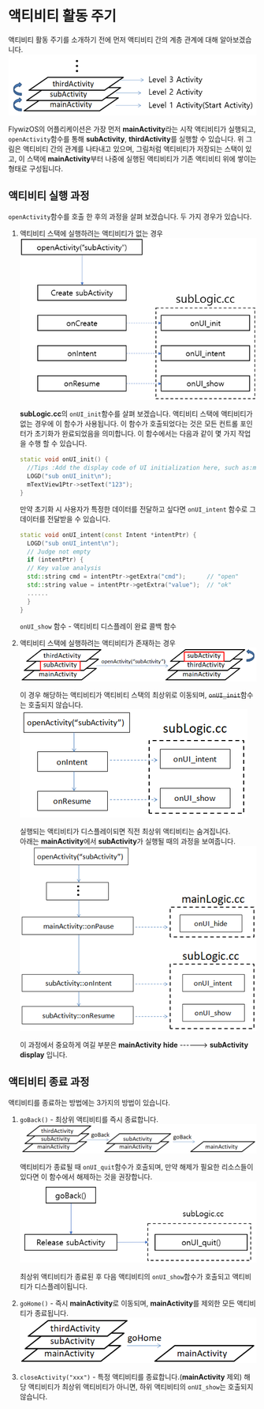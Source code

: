 # 액티비티 활동 주기
액티비티 활동 주기를 소개하기 전에 먼저 액티비티 간의 계층 관계에 대해 알아보겠습니다.   
![](images/activity_hierarchy.png)

 FlywizOS의 어플리케이션은 가장 먼저 **mainActivity**라는 시작 액티비티가 실행되고, `openActivity`함수를 통해 **subActivity**, **thirdActivity**를 실행할 수 있습니다. 위 그림은 액티비티 간의 관계를 나타내고 있으며, 그림처럼 액티비티가 저장되는 스택이 있고, 이 스택에 **mainActivity**부터 나중에 실행된 액티비티가 기존 액티비티 위에 쌓이는 형태로 구성됩니다.

## 액티비티 실행 과정
`openActivity`함수를 호출 한 후의 과정을 살펴 보겠습니다. 두 가지 경우가 있습니다.

1. 액티비티 스택에 실행하려는 액티비티가 없는 경우
   ![](images/openactivity_exist.png)

    **subLogic.cc**의 `onUI_init`함수를 살펴 보겠습니다. 액티비티 스택에 액티비티가 없는 경우에 이 함수가 사용됩니다. 이 함수가 호출되었다는 것은 모든 컨트롤 포인터가 초기화가 완료되었음을 의미합니다. 이 함수에서는 다음과 같이 몇 가지 작업을 수행 할 수 있습니다.

   ```c++
   static void onUI_init() {
     //Tips :Add the display code of UI initialization here, such as:mTextView1Ptr->setText("123");
     LOGD("sub onUI_init\n");
     mTextView1Ptr->setText("123");
   }
   ```
   만약 초기화 시 사용자가 특정한 데이터를 전달하고 싶다면 `onUI_intent` 함수로 그 데이터를 전달받을 수 있습니다.
   ```c++
   static void onUI_intent(const Intent *intentPtr) {
     LOGD("sub onUI_intent\n");
     // Judge not empty
     if (intentPtr) {
   	 // Key value analysis
   	 std::string cmd = intentPtr->getExtra("cmd");		// "open"
   	 std::string value = intentPtr->getExtra("value");	// "ok"
   	 ......
     }
   }
   ```
    `onUI_show` 함수 - 액티비티 디스플레이 완료 콜백 함수

2. 액티비티 스택에 실행하려는 액티비티가 존재하는 경우
   ![](images/openactivity_movetotop.png)

   이 경우 해당하는 액티비티가 액티비티 스택의 최상위로 이동되며, ~~`onUI_init`~~함수는 호출되지 않습니다.   
   ![](images/openactivity_notexist.png)

   실행되는 액티비티가 디스플레이되면 직전 최상위 액티비티는 숨겨집니다.   
   아래는 **mainActivity**에서 **subActivity**가 실행될 때의 과정을 보여줍니다.
   ![](images/activity_pause_and_resume.png)

   이 과정에서 중요하게 여길 부분은  **mainActivity** **hide** ------> **subActivity** **display** 입니다.

## 액티비티 종료 과정
액티비티를 종료하는 방법에는 3가지의 방법이 있습니다.
1. `goBack()` - 최상위 액티비티를 즉시 종료합니다.
   ![](images/activity_goback.png)

   액티비티가 종료될 때 `onUI_quit`함수가 호출되며, 만약 해제가 필요한 리소스들이 있다면 이 함수에서 해제하는 것을 권장합니다.
   ![](images/activity_ui_quit.png)

   최상위 액티비티가 종료된 후 다음 액티비티의 `onUI_show`함수가 호출되고 액티비티가 디스플레이됩니다.

2. `goHome()` - 즉시 **mainActivity**로 이동되며, **mainActivity**를 제외한 모든 액티비티가 종료됩니다.
   ![](images/activity_gohome.png)

3. `closeActivity("xxx")` - 특정 액티비티를 종료합니다.(**mainActivity** 제외) 해당 액티비티가 최상위 액티비티가 아니면, 하위 액티비티의 `onUI_show`는 호출되지 않습니다.